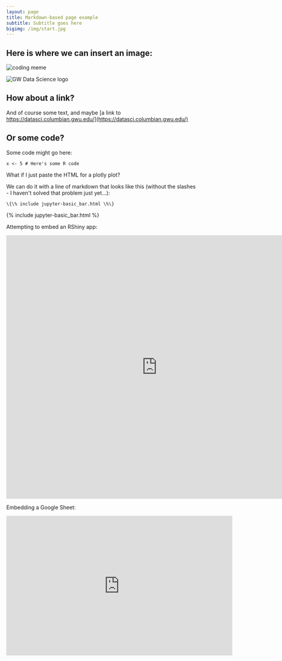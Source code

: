 ```yaml
---
layout: page
title: Markdown-based page example
subtitle: Subtitle goes here
bigimg: /img/start.jpg
---
```


## Here is where we can insert an image:
![coding meme](https://user-images.githubusercontent.com/94634716/142561636-90dfd751-5dfc-4108-9979-19c4b64a2432.jpeg)


![GW Data Science logo](/img/gwdsp.png)

## How about a link?

And of course some text, and maybe [a link to https://datasci.columbian.gwu.edu/](https://datasci.columbian.gwu.edu/)

## Or some code?

Some code might go here:

```
x <- 5 # Here's some R code
```

What if I just paste the HTML for a plotly plot?

We can do it with a line of markdown that looks like this (without the slashes - I haven't solved that problem just yet...):
```
\{\% include jupyter-basic_bar.html \%\}
```
{% include jupyter-basic_bar.html %}

Attempting to embed an RShiny app:

<div class="iframe_container">
  <iframe width="800" height="700" scrolling="yes" frameborder="no"  src="https://kerchner.shinyapps.io/rshiny-test/"> </iframe>
</div>

Embedding a Google Sheet:

<div class="iframe_container">
<iframe width="600" height="371" seamless frameborder="0" scrolling="no" src="https://docs.google.com/spreadsheets/d/e/2PACX-1vSu5plR4pBvk-cYi-uH7xeaWlhPXcHwzHZY51-4VpuvRhQbHzpHE1LuqHHwIBjN8bLNvFH7oS8j-2j2/pubchart?oid=1600182453&amp;format=interactive"></iframe>
  </div>
